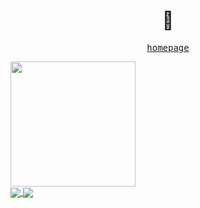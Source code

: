 <h1 align="center">👋</h1>

<p align="center">
  <samp>
    <a href="https://candvert.top">homepage</a>
  </samp>
</p>

<div>
  <img height=200 align="center" src="https://github-readme-stats.vercel.app/api?username=candvert&show_icons=true" />
</div>

<a href="https://github.com/candvert/candvert.github.io">
  <img align="center" src="https://github-readme-stats.vercel.app/api/pin/?username=candvert&repo=candvert.github.io" />
</a>
<a href="https://github.com/candvert/candvert">
  <img align="center" src="https://github-readme-stats.vercel.app/api/pin/?username=candvert&repo=candvert" />
</a>
